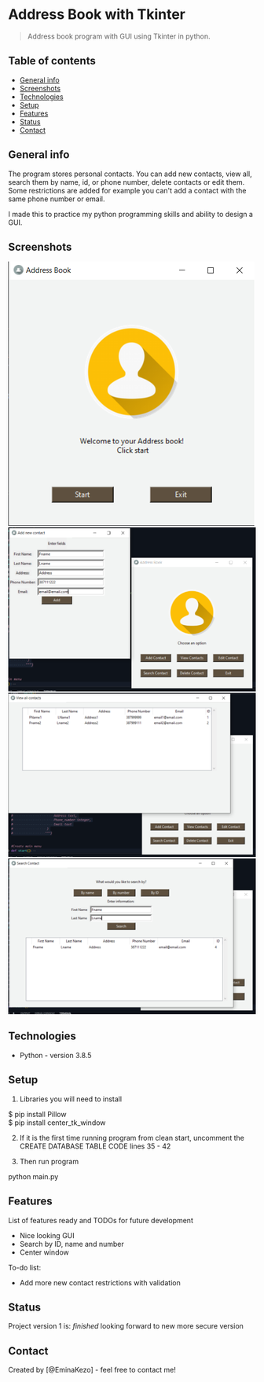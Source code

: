 # Address Book with Tkinter
> Address book program with GUI using Tkinter in python. 

## Table of contents
* [General info](#general-info)
* [Screenshots](#screenshots)
* [Technologies](#technologies)
* [Setup](#setup)
* [Features](#features)
* [Status](#status)
* [Contact](#contact)

## General info
The program stores personal contacts. You can add new contacts, view all, search them by name, id, or phone number,
delete contacts or edit them. Some restrictions are added for example you can't add a contact with the same phone number
or email. 

I made this to practice my python programming skills and ability to design a GUI.

## Screenshots
![](screenshots/Capture1.PNG)
![](screenshots/Capture2.PNG)
![](screenshots/Capture3.PNG)
![](screenshots/Capture4.PNG)
## Technologies
* Python - version 3.8.5

## Setup
1. Libraries you will need to install

$ pip install Pillow <br />
$ pip install center_tk_window

2. If it is the first time running program from clean start, uncomment the CREATE DATABASE TABLE CODE 
lines 35 - 42

3. Then run program

python main.py

## Features
List of features ready and TODOs for future development
* Nice looking GUI
* Search by ID, name and number
* Center window

To-do list:
* Add more new contact restrictions with validation


## Status
Project version 1 is: _finished_ looking forward to new more secure version

## Contact
Created by [@EminaKezo] - feel free to contact me!
